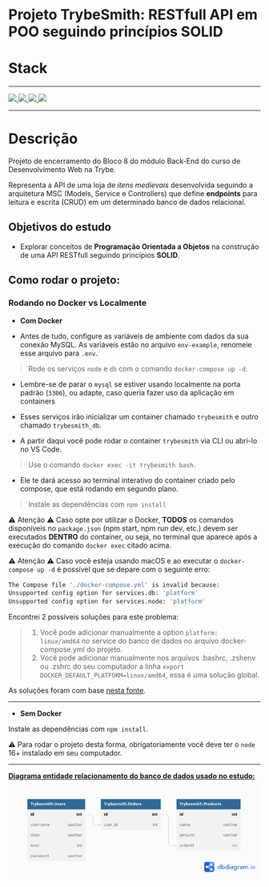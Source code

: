 # Projeto TrybeSmith: RESTfull API em POO seguindo princípios SOLID

<!-- <h1 align="center">Stack</h1> -->

# Stack

---

<a href="https://skillicons.dev">
<img src="https://img.shields.io/badge/Linux-FCC624?style=for-the-badge&logo=linux&logoColor=black" />
</a>

<a href="https://skillicons.dev">
<img src="https://img.shields.io/badge/MySQL-005C84?style=for-the-badge&logo=mysql&logoColor=white" />
</a>

<a href="https://skillicons.dev">
<img src="https://img.shields.io/badge/TypeScript-007ACC?style=for-the-badge&logo=typescript&logoColor=white" />
</a>

<a href="https://skillicons.dev">
<img src="https://img.shields.io/badge/Docker-2CA5E0?style=for-the-badge&logo=docker&logoColor=white" />
</a>

---

# Descrição

Projeto de encerramento do Bloco 8 do módulo Back-End do curso de
Desenvolvimento Web na Trybe.

Representa a API de uma loja de _itens medievais_ desenvolvida seguindo a
arquitetura MSC (Models, Service e Controllers) que define **endpoints** para
leitura e escrita (CRUD) em um determinado banco de dados relacional.

## Objetivos do estudo

- Explorar conceitos de **Programação Orientada a Objetos** na construção de uma
  API RESTfull seguindo princípios **SOLID**.

## Como rodar o projeto:

  ### Rodando no Docker vs Localmente</strong></summary><br />
  
  - **Com Docker**

- Antes de tudo, configure as variáveis de ambiente com dados da sua conexão
  MySQL. As variáveis estão no arquivo `env-example`, renomeie esse arquivo para
  `.env`.

> Rode os serviços `node` e `db` com o comando `docker-compose up -d`.

- Lembre-se de parar o `mysql` se estiver usando localmente na porta padrão
  (`3306`), ou adapte, caso queria fazer uso da aplicação em containers

- Esses serviços irão inicializar um container chamado `trybesmith` e outro
  chamado `trybesmith_db`.

- A partir daqui você pode rodar o container `trybesmith` via CLI ou abri-lo no
  VS Code.

> Use o comando `docker exec -it trybesmith bash`.

- Ele te dará acesso ao terminal interativo do container criado pelo compose,
  que está rodando em segundo plano.

> Instale as dependências com `npm install`

⚠ Atenção ⚠ Caso opte por utilizar o Docker, **TODOS** os comandos disponíveis
no `package.json` (npm start, npm run dev, etc.) devem ser executados **DENTRO**
do container, ou seja, no terminal que aparece após a execução do comando
`docker exec` citado acima.

⚠ Atenção ⚠ Caso você esteja usando macOS e ao executar o `docker-compose up -d`
é possível que se depare com o seguinte erro:

```bash
The Compose file './docker-compose.yml' is invalid because:
Unsupported config option for services.db: 'platform'
Unsupported config option for services.node: 'platform'
```

Encontrei 2 possíveis soluções para este problema:

> 1. Você pode adicionar manualmente a option `platform: linux/amd64` no service
>    do banco de dados no arquivo docker-compose.yml do projeto.
> 2. Você pode adicionar manualmente nos arquivos .bashrc, .zshenv ou .zshrc do
>    seu computador a linha `export DOCKER_DEFAULT_PLATFORM=linux/amd64`, essa é
>    uma solução global.

As soluções foram com base [nesta fonte](https://stackoverflow.com/a/69636473).

---

- **Sem Docker**

Instale as dependências com `npm install`.

⚠ Para rodar o projeto desta forma, obrigatoriamente você deve ter o `node` 16+
instalado em seu computador.

--- 

[**Diagrama entidade relacionamento do banco de dados usado no estudo:**](https://dbdiagram.io/d/632f07987b3d2034ffa76c90)
![DER](./img/Trybe.BackEnd.Bloco8.TrybeSmith.png)


